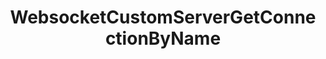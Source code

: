 ---
name: WebsocketCustomServerGetConnectionByName
title: WebsocketCustomServerGetConnectionByName
description: Get the connection index of a custom WebSocket server
parameters:
  - name: name
    description: The configured name of the WebSocket server
    default: '"My WebSocket Server"'
example: |
    using System;
    public class CPHInline
    {
        public bool Execute()
        {
            //Get index of custom websocket server named "Test"
            //Index is from top to bottom of the clients list, starting at 0
            int index = CPH.WebsocketCustomServerGetConnectionByName("Test");
            
            return true;
        }
    }
---